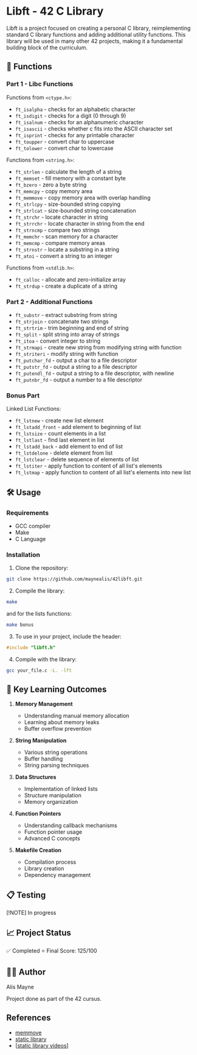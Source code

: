 # Libft - 42 C Library

Libft is a project focused on creating a personal C library, reimplementing standard C library functions and adding additional utility functions. This library will be used in many other 42 projects, making it a fundamental building block of the curriculum.

## 🔨 Functions

### Part 1 - Libc Functions
Functions from `<ctype.h>`:
- `ft_isalpha` - checks for an alphabetic character
- `ft_isdigit` - checks for a digit (0 through 9)
- `ft_isalnum` - checks for an alphanumeric character
- `ft_isascii` - checks whether c fits into the ASCII character set
- `ft_isprint` - checks for any printable character
- `ft_toupper` - convert char to uppercase
- `ft_tolower` - convert char to lowercase

Functions from `<string.h>`:
- `ft_strlen` - calculate the length of a string
- `ft_memset` - fill memory with a constant byte
- `ft_bzero` - zero a byte string
- `ft_memcpy` - copy memory area
- `ft_memmove` - copy memory area with overlap handling
- `ft_strlcpy` - size-bounded string copying
- `ft_strlcat` - size-bounded string concatenation
- `ft_strchr` - locate character in string
- `ft_strrchr` - locate character in string from the end
- `ft_strncmp` - compare two strings
- `ft_memchr` - scan memory for a character
- `ft_memcmp` - compare memory areas
- `ft_strnstr` - locate a substring in a string
- `ft_atoi` - convert a string to an integer

Functions from `<stdlib.h>`:
- `ft_calloc` - allocate and zero-initialize array
- `ft_strdup` - create a duplicate of a string

### Part 2 - Additional Functions
- `ft_substr` - extract substring from string
- `ft_strjoin` - concatenate two strings
- `ft_strtrim` - trim beginning and end of string
- `ft_split` - split string into array of strings
- `ft_itoa` - convert integer to string
- `ft_strmapi` - create new string from modifying string with function
- `ft_striteri` - modify string with function
- `ft_putchar_fd` - output a char to a file descriptor
- `ft_putstr_fd` - output a string to a file descriptor
- `ft_putendl_fd` - output a string to a file descriptor, with newline
- `ft_putnbr_fd` - output a number to a file descriptor

### Bonus Part
Linked List Functions:
- `ft_lstnew` - create new list element
- `ft_lstadd_front` - add element to beginning of list
- `ft_lstsize` - count elements in a list
- `ft_lstlast` - find last element in list
- `ft_lstadd_back` - add element to end of list
- `ft_lstdelone` - delete element from list
- `ft_lstclear` - delete sequence of elements of list
- `ft_lstiter` - apply function to content of all list's elements
- `ft_lstmap` - apply function to content of all list's elements into new list

## 🛠️ Usage

### Requirements
- GCC compiler
- Make
- C Language

### Installation
1. Clone the repository:
```bash
git clone https://github.com/maynealis/42libft.git
```

2. Compile the library:
```bash
make
```
and for the lists functions: 
```bash
make bonus
```

3. To use in your project, include the header:
```c
#include "libft.h"
```

4. Compile with the library:
```bash
gcc your_file.c -L. -lft
```

## 🎯 Key Learning Outcomes

1. **Memory Management**
   - Understanding manual memory allocation
   - Learning about memory leaks
   - Buffer overflow prevention

2. **String Manipulation**
   - Various string operations
   - Buffer handling
   - String parsing techniques

3. **Data Structures**
   - Implementation of linked lists
   - Structure manipulation
   - Memory organization

4. **Function Pointers**
   - Understanding callback mechanisms
   - Function pointer usage
   - Advanced C concepts

5. **Makefile Creation**
   - Compilation process
   - Library creation
   - Dependency management

## 📋 Testing

[!NOTE]
In progress


## 📈 Project Status

✅ Completed
⭐ Final Score: 125/100


## 🙋‍♂️ Author

Alis Mayne

Project done as part of the 42 cursus.


## References

* [memmove](https://marmota.medium.com/c-language-making-memmove-def8792bb8d5)
* [static library](https://makori-mildred.medium.com/how-to-create-static-library-in-c-and-how-to-use-it-b8b3e1fde999)
* [[static library videos](https://www.youtube.com/watch?v=MMecMkU-B94)]
